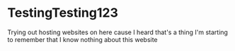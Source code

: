 # TestingTesting123
Trying out hosting websites on here cause I heard that's a thing
I'm starting to remember that I know nothing about this website
